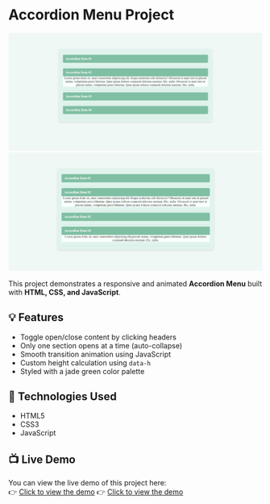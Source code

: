 # Accordion Menu Project

![Accordion Screenshot](image/Screenshot%202025-07-31%20192541.png)
![Screenshot 2](image/Screenshot%202025-07-31%20192610.png)

This project demonstrates a responsive and animated **Accordion Menu** built with **HTML, CSS, and JavaScript**.

## 💡 Features

- Toggle open/close content by clicking headers
- Only one section opens at a time (auto-collapse)
- Smooth transition animation using JavaScript
- Custom height calculation using `data-h` 
- Styled with a jade green color palette

## 📁 Technologies Used

- HTML5
- CSS3 
- JavaScript

## 📺 Live Demo

You can view the live demo of this project here:  
👉 [Click to view the demo](https://setarehomadian80.github.io/AccordionMenuProject/)
👉 [Click to view the demo](https://setarehomadian80.github.io/index2.html/)

